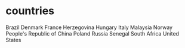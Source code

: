 # countries
Brazil
Denmark
France
Herzegovina
Hungary
Italy
Malaysia
Norway
People's Republic of China
Poland
Russia
Senegal
South Africa
United States

